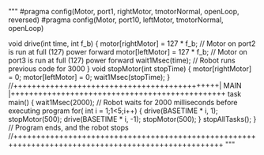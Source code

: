 """
#pragma config(Motor,  port1,           rightMotor,    tmotorNormal, openLoop, reversed)
#pragma config(Motor,  port10,           leftMotor,     tmotorNormal, openLoop)   

void drive(int time, int f_b) {
	motor[rightMotor] = 127 * f_b;		  // Motor on port2 is run at full (127) power forward
	motor[leftMotor]  = 127 * f_b;		  // Motor on port3 is run at full (127) power forward
	wait1Msec(time);			        // Robot runs previous code for 3000
}
void stopMotor(int stopTime) {
	motor[rightMotor] = 0;
	motor[leftMotor]  = 0;
	wait1Msec(stopTime);
}
//+++++++++++++++++++++++++++++++++++++++++++++| MAIN |+++++++++++++++++++++++++++++++++++++++++++++++
task main()
{
	wait1Msec(2000);						// Robot waits for 2000 milliseconds before executing program
	for( int i = 1;1<5;i++) {
		drive(BASETIME * i, 1);
		stopMotor(500);
		drive(BASETIME * i, -1);
		stopMotor(500);
	}
	stopAllTasks();
}												        // Program ends, and the robot stops
//++++++++++++++++++++++++++++++++++++++++++++++++++++++++++++++++++++++++++++++++++++++++++++++++++++
"""
